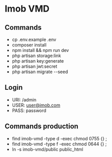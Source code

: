 # Imob VMD

## Commands
- cp .env.example .env
- composer install
- npm install && npm run dev
- php artisan storage:link
- php artisan key:generate
- php artisan jwt:secret
- php artisan migrate --seed

## Login 
- URI: /admin
- USER: user@imob.com
- PASS: password

## Commands production
- find imob-vmd -type d -exec chmod 0755 {} \;
- find imob-vmd -type f -exec chmod 0644 {} \;
- ln -s imob-vmd/public public_html
